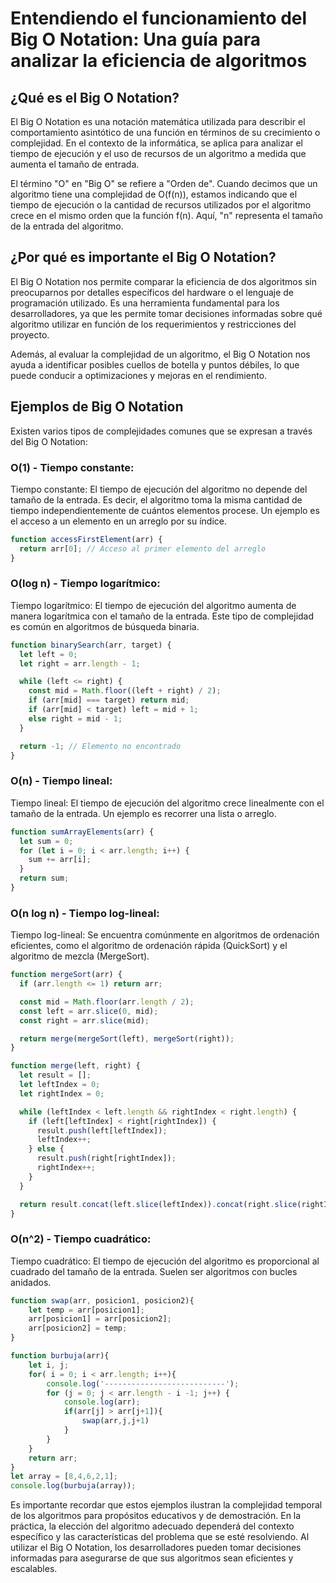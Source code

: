 # Entendiendo el funcionamiento del Big O Notation: Una guía para analizar la eficiencia de algoritmos

## ¿Qué es el Big O Notation?

El Big O Notation es una notación matemática utilizada para describir el comportamiento asintótico de una función en términos de su crecimiento o complejidad. 
En el contexto de la informática, se aplica para analizar el tiempo de ejecución y el uso de recursos de un algoritmo a medida que aumenta el tamaño de entrada.

El término "O" en "Big O" se refiere a "Orden de". Cuando decimos que un algoritmo tiene una complejidad de O(f(n)), estamos indicando que el tiempo de ejecución o 
la cantidad de recursos utilizados por el algoritmo crece en el mismo orden que la función f(n). Aquí, "n" representa el tamaño de la entrada del algoritmo.


## ¿Por qué es importante el Big O Notation?

El Big O Notation nos permite comparar la eficiencia de dos algoritmos sin preocuparnos por detalles específicos del hardware o el lenguaje de programación utilizado. Es una herramienta fundamental para los desarrolladores, ya que les permite tomar decisiones informadas sobre qué algoritmo utilizar en función de los requerimientos y restricciones del proyecto.

Además, al evaluar la complejidad de un algoritmo, el Big O Notation nos ayuda a identificar posibles cuellos de botella y puntos débiles, lo que puede conducir a optimizaciones y mejoras en el rendimiento.

## Ejemplos de Big O Notation

Existen varios tipos de complejidades comunes que se expresan a través del Big O Notation:

### O(1) - Tiempo constante:
Tiempo constante: El tiempo de ejecución del algoritmo no depende del tamaño de la entrada. Es decir, el algoritmo toma la misma cantidad de tiempo independientemente de cuántos elementos procese. Un ejemplo es el acceso a un elemento en un arreglo por su índice.

```javascript
function accessFirstElement(arr) {
  return arr[0]; // Acceso al primer elemento del arreglo
}
```

### O(log n) - Tiempo logarítmico:
Tiempo logarítmico: El tiempo de ejecución del algoritmo aumenta de manera logarítmica con el tamaño de la entrada. Este tipo de complejidad es común en algoritmos de búsqueda binaria.

```javascript
function binarySearch(arr, target) {
  let left = 0;
  let right = arr.length - 1;

  while (left <= right) {
    const mid = Math.floor((left + right) / 2);
    if (arr[mid] === target) return mid;
    if (arr[mid] < target) left = mid + 1;
    else right = mid - 1;
  }

  return -1; // Elemento no encontrado
}
```

### O(n) - Tiempo lineal:
Tiempo lineal: El tiempo de ejecución del algoritmo crece linealmente con el tamaño de la entrada. Un ejemplo es recorrer una lista o arreglo.

```javascript
function sumArrayElements(arr) {
  let sum = 0;
  for (let i = 0; i < arr.length; i++) {
    sum += arr[i];
  }
  return sum;
}
```

### O(n log n) - Tiempo log-lineal:
Tiempo log-lineal: Se encuentra comúnmente en algoritmos de ordenación eficientes, como el algoritmo de ordenación rápida (QuickSort) y el algoritmo de mezcla (MergeSort).

```javascript
function mergeSort(arr) {
  if (arr.length <= 1) return arr;

  const mid = Math.floor(arr.length / 2);
  const left = arr.slice(0, mid);
  const right = arr.slice(mid);

  return merge(mergeSort(left), mergeSort(right));
}

function merge(left, right) {
  let result = [];
  let leftIndex = 0;
  let rightIndex = 0;

  while (leftIndex < left.length && rightIndex < right.length) {
    if (left[leftIndex] < right[rightIndex]) {
      result.push(left[leftIndex]);
      leftIndex++;
    } else {
      result.push(right[rightIndex]);
      rightIndex++;
    }
  }

  return result.concat(left.slice(leftIndex)).concat(right.slice(rightIndex));
}
```

### O(n^2) - Tiempo cuadrático:
Tiempo cuadrático: El tiempo de ejecución del algoritmo es proporcional al cuadrado del tamaño de la entrada. Suelen ser algoritmos con bucles anidados.

```javascript
function swap(arr, posicion1, posicion2){
    let temp = arr[posicion1];
    arr[posicion1] = arr[posicion2];
    arr[posicion2] = temp;
}

function burbuja(arr){
    let i, j;
    for( i = 0; i < arr.length; i++){
        console.log('---------------------------');
        for (j = 0; j < arr.length - i -1; j++) {
            console.log(arr);
            if(arr[j] > arr[j+1]){
                swap(arr,j,j+1)
            }
        }
    }
    return arr;
}
let array = [8,4,6,2,1];
console.log(burbuja(array));
```

Es importante recordar que estos ejemplos ilustran la complejidad temporal de los algoritmos para propósitos educativos y de demostración. En la práctica, la elección del algoritmo adecuado dependerá del contexto específico y las características del problema que se esté resolviendo. Al utilizar el Big O Notation, los desarrolladores pueden tomar decisiones informadas para asegurarse de que sus algoritmos sean eficientes y escalables.
